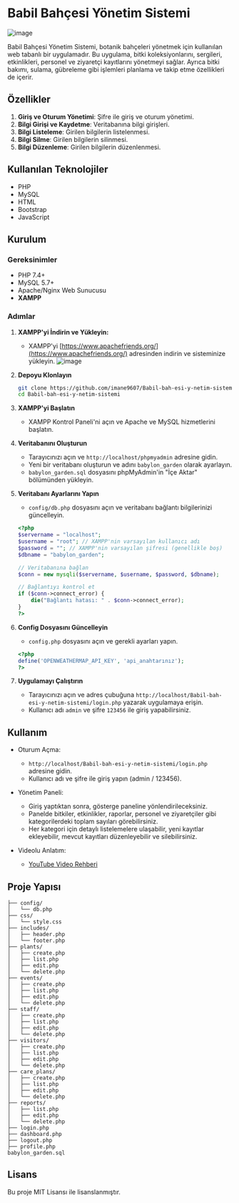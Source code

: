 # Babil Bahçesi Yönetim Sistemi

![image](https://github.com/imane9607/Babil-bah-esi-y-netim-sistemi/assets/168463900/01032cf9-9705-47b4-a10f-8c99a08ee2a6)

Babil Bahçesi Yönetim Sistemi, botanik bahçeleri yönetmek için kullanılan web tabanlı bir uygulamadır. Bu uygulama, bitki koleksiyonlarını, sergileri, etkinlikleri, personel ve ziyaretçi kayıtlarını yönetmeyi sağlar. Ayrıca bitki bakımı, sulama, gübreleme gibi işlemleri planlama ve takip etme özellikleri de içerir.

## Özellikler

1. **Giriş ve Oturum Yönetimi**: Şifre ile giriş ve oturum yönetimi.
2. **Bilgi Girişi ve Kaydetme**: Veritabanına bilgi girişleri.
3. **Bilgi Listeleme**: Girilen bilgilerin listelenmesi.
4. **Bilgi Silme**: Girilen bilgilerin silinmesi.
5. **Bilgi Düzenleme**: Girilen bilgilerin düzenlenmesi.

## Kullanılan Teknolojiler

- PHP
- MySQL
- HTML
- Bootstrap
- JavaScript

## Kurulum

### Gereksinimler

- PHP 7.4+
- MySQL 5.7+
- Apache/Nginx Web Sunucusu
- **XAMPP**

### Adımlar

1. **XAMPP'yi İndirin ve Yükleyin:** 
   - XAMPP'yi [https://www.apachefriends.org/](https://www.apachefriends.org/) adresinden indirin ve sisteminize yükleyin.
![image](https://github.com/imane9607/Babil-bah-esi-y-netim-sistemi/assets/168463900/e480d3e6-5758-4428-9c70-e5998332736f)

2. **Depoyu Klonlayın**
   ```sh
   git clone https://github.com/imane9607/Babil-bah-esi-y-netim-sistemi.git
   cd Babil-bah-esi-y-netim-sistemi
   ```

3. **XAMPP'yi Başlatın**
   - XAMPP Kontrol Paneli'ni açın ve Apache ve MySQL hizmetlerini başlatın.

4. **Veritabanını Oluşturun**
   - Tarayıcınızı açın ve `http://localhost/phpmyadmin` adresine gidin.
   - Yeni bir veritabanı oluşturun ve adını `babylon_garden` olarak ayarlayın.
   - `babylon_garden.sql` dosyasını phpMyAdmin'in "İçe Aktar" bölümünden yükleyin.

5. **Veritabanı Ayarlarını Yapın**
   - `config/db.php` dosyasını açın ve veritabanı bağlantı bilgilerinizi güncelleyin.

   ```php
   <?php
   $servername = "localhost";
   $username = "root"; // XAMPP'nin varsayılan kullanıcı adı
   $password = ""; // XAMPP'nin varsayılan şifresi (genellikle boş)
   $dbname = "babylon_garden";

   // Veritabanına bağlan
   $conn = new mysqli($servername, $username, $password, $dbname);

   // Bağlantıyı kontrol et
   if ($conn->connect_error) {
       die("Bağlantı hatası: " . $conn->connect_error);
   }
   ?>
   ```

6. **Config Dosyasını Güncelleyin**
   - `config.php` dosyasını açın ve gerekli ayarları yapın.

   ```php
   <?php
   define('OPENWEATHERMAP_API_KEY', 'api_anahtarınız');
   ?>
   ```

7. **Uygulamayı Çalıştırın**
   - Tarayıcınızı açın ve adres çubuğuna `http://localhost/Babil-bah-esi-y-netim-sistemi/login.php` yazarak uygulamaya erişin.
   - Kullanıcı adı `admin` ve şifre `123456` ile giriş yapabilirsiniz.

## Kullanım

- Oturum Açma:
  - `http://localhost/Babil-bah-esi-y-netim-sistemi/login.php` adresine gidin.
  - Kullanıcı adı ve şifre ile giriş yapın (admin / 123456).

- Yönetim Paneli:
  - Giriş yaptıktan sonra, gösterge paneline yönlendirileceksiniz.
  - Panelde bitkiler, etkinlikler, raporlar, personel ve ziyaretçiler gibi kategorilerdeki toplam sayıları görebilirsiniz.
  - Her kategori için detaylı listelemelere ulaşabilir, yeni kayıtlar ekleyebilir, mevcut kayıtları düzenleyebilir ve silebilirsiniz.

- Videolu Anlatım:
  - [YouTube Video Rehberi](https://youtu.be/ornek_video_linki)

## Proje Yapısı

```plaintext
├── config/
│   └── db.php
├── css/
│   └── style.css
├── includes/
│   ├── header.php
│   └── footer.php
├── plants/
│   ├── create.php
│   ├── list.php
│   ├── edit.php
│   └── delete.php
├── events/
│   ├── create.php
│   ├── list.php
│   ├── edit.php
│   └── delete.php
├── staff/
│   ├── create.php
│   ├── list.php
│   ├── edit.php
│   └── delete.php
├── visitors/
│   ├── create.php
│   ├── list.php
│   ├── edit.php
│   └── delete.php
├── care_plans/
│   ├── create.php
│   ├── list.php
│   ├── edit.php
│   └── delete.php
├── reports/
│   ├── list.php
│   ├── edit.php
│   └── delete.php
├── login.php
├── dashboard.php
├── logout.php
├── profile.php
babylon_garden.sql
```

## Lisans

Bu proje MIT Lisansı ile lisanslanmıştır.
